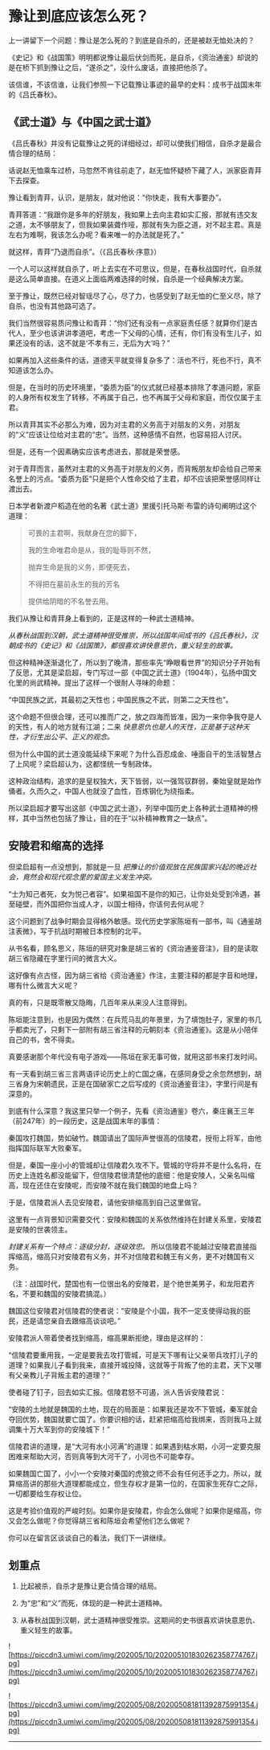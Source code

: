 # 豫让到底应该怎么死？

上一讲留下一个问题：豫让是怎么死的？到底是自杀的，还是被赵无恤处决的？

《史记》和《战国策》明明都说豫让最后伏剑而死，是自杀，《资治通鉴》却说的是在桥下抓到豫让之后，“遂杀之”，没什么废话，直接把他杀了。

该信谁，不该信谁，让我们参照一下记载豫让事迹的最早的史料：成书于战国末年的《吕氏春秋》。

## 《武士道》与《中国之武士道》

《吕氏春秋》并没有记载豫让之死的详细经过，却可以使我们相信，自杀才是最合情合理的结局：

话说赵无恤乘车过桥，马忽然不肯往前走了，赵无恤怀疑桥下藏了人，派家臣青荓下去探查。

豫让看到青荓，认识，是朋友，就对他说：“你快走，我有大事要办”。

青荓答道：“我跟你是多年的好朋友，我如果上去向主君如实汇报，那就有违交友之道，太不够朋友了，但我如果装聋作哑，那就有失为臣之道，对不起主君。真是左右为难啊，我该怎么办呢？看来唯一的办法就是死了。”

就这样，青荓“乃退而自杀”。（《吕氏春秋·序意》）

一个人可以这样就自杀了，听上去实在不可思议，但是，在春秋战国时代，自杀就是这么简单直接。在道义上面临两难选择的时候，自杀是一个经典解决方案。

至于豫让，既然已经对智瑶尽了心，尽了力，也感受到了赵无恤的仁至义尽，除了自杀，也没有其他路可选了。

我们当然很容易质问豫让和青荓：“你们还有没有一点家庭责任感？就算你们是古代人，至少也该讲讲孝道吧，考虑一下父母的心情，还有，你们有没有生儿子，如果还没有的话，这不就是‘不孝有三，无后为大’吗？”

如果再加入这些条件的话，道德天平就变得复杂多了：活也不行，死也不行，真不知道该怎么办。

但是，在当时的历史环境里，“委质为臣”的仪式就已经基本排除了孝道问题，家臣的人身所有权发生了转移，不再属于自己，也不再属于父母和家庭，而仅仅属于主君。

所以青荓其实不必那么为难，因为对主君的义务高于对朋友的义务，对朋友的“义”应该让位给对主君的“忠”。当然，这种感情不自然，也容易招人讨厌。

但是，还有一个因素确实应该考虑进去，那就是荣誉感。

对于青荓而言，虽然对主君的义务高于对朋友的义务，而背叛朋友却会给自己带来名誉上的污点。“委质为臣”只是把个人性命交给了主君，却不应该把荣誉感同样让渡出去。

日本学者新渡户稻造在他的名著《武士道》里援引托马斯·布雷的诗句阐明过这个道理：

> 可畏的主君啊，我献身在您的脚下，
> 
> 
> 
> 我的生命唯君命是从，我的耻辱则不然，
> 
> 
> 
> 抛弃生命是我的义务，即便死去，
> 
> 
> 
> 不得把在墓前永生的我的芳名
> 
> 
> 
> 提供给阴暗的不名誉去用。

我们从豫让和青荓身上看到的，正是这样的一种武士道精神。

 *从春秋战国到汉朝，武士道精神很受推崇，所以战国年间成书的《吕氏春秋》，汉朝成书的《史记》和《战国策》，都很喜欢讲快意恩仇，重义轻生的故事。*

但这种精神逐渐退化了，所以到了晚清，那些率先“睁眼看世界”的知识分子开始有了反思，尤其是梁启超，专门写过一部《中国之武士道》（1904年），弘扬中国文化里的尚武精神。提出了这样一个很耐人寻味的命题：

“中国民族之武，其最初之天性也；中国民族之不武，则第二之天性也”。

这个命题不但很合理，还可以推而广之，放之四海而皆准，因为一来你争我夺是人的天性，有人的地方就有江湖；二来 *快意恩仇也是人的天性，正是基于这种天性，才衍生出公平、正义的观念。*

但为什么中国的武士道没能延续下来呢？为什么百忍成金、唾面自干的生活智慧占了上风呢？梁启超认为，这都怪统一专制政体。

这种政治结构，追求的是皇权独大，天下皆弱，以一强驾驭群弱，秦始皇就是始作俑者。久而久之，中国人也就没了血性，百炼钢化为绕指柔。

所以梁启超才要写出这部《中国之武士道》，列举中国历史上各种武士道精神的榜样，其中当然也包括了豫让，目的在于“以补精神教育之一缺点”。

## 安陵君和缩高的选择

但梁启超有一点没想到，那就是一旦 *把豫让的价值观放在民族国家兴起的晚近社会，竟然会和现代观念里的爱国主义发生冲突。*

“士为知己者死，女为悦己者容”。如果祖国不是你的知己，让你处处受到冷遇，甚至碰壁，而外国把你当成人才，以国士相待，你该何去何从呢？

这个问题到了战争时期会显得格外敏感。现代历史学家陈垣有一部书，叫《通鉴胡注表微》，写于抗战时期被日本控制的北平。

从书名看，顾名思义，陈垣的研究对象是胡三省的《资治通鉴音注》，目的是读取胡三省隐藏在字里行间的微言大义。

这好像有点古怪，因为胡三省给《资治通鉴》作注，主要注释的都是字音和地理，哪有什么微言大义呢？

真的有，只是既零散又隐晦，几百年来从来没人注意得到。

陈垣能注意到，也是因为偶然：在兵荒马乱的年景里，为了填饱肚子，家里的书几乎都卖光了，只剩下一部附有胡三省注释的元朝刻本《资治通鉴》。这是从小陪伴自己的书，舍不得卖。

真要感谢那个年代没有电子游戏——陈垣在家无事可做，就用这部书来打发时间。

有一天看到胡三省三言两语评论历史上的亡国之痛，在感同身受之余忽然想到，胡三省身为宋朝遗民，正是在国破家亡之后写成的《资治通鉴音注》，字里行间是有深意的。

到底有什么深意？我这里只举一个例子，先看《资治通鉴》卷六，秦庄襄王三年（前247年）的一段历史，这是战国末年的事情：

秦国攻打魏国，势如破竹。魏国请出了国际声誉很高的信陵君，授衔上将军，由他指挥国际联军大败秦军。

但是，秦国一座小小的管城却让信陵君久攻不下。管城的守将并不是什么名将，在历史上连姓名都没能留下，但信陵君很清楚他的底细：他是安陵人，父亲名叫缩高，现在还住在安陵呢，而安陵不就在我们魏国的地盘上吗？

于是，信陵君派人去见安陵君，请他安排缩高到自己这里做官。

这里有一点背景知识需要交代：安陵和魏国的关系依然维持在封建关系里，安陵君是安陵的世袭领主。

 *封建关系有一个特点：逐级分封，逐级效忠。* 所以信陵君不能越过安陵君直接指挥缩高，缩高只对安陵君有义务，并不对信陵君和魏王有义务，更不对魏国有义务。

（注：战国时代，楚国也有一位很出名的安陵君，是个绝世美男子，和龙阳君齐名，不要和魏国的安陵君搞混。）

魏国这位安陵君对信陵君的使者说：“安陵是个小国，我不一定支使得动我的臣民，还是请您亲自去跟缩高谈谈吧。”

安陵君派人带着使者找到缩高，缩高果断拒绝，理由是这样的：

“信陵君要重用我，一定是要我去攻打管城，可是天下哪有让父亲带兵攻打儿子的道理？如果我儿子看到我来，直接开城投降，这就等于背叛了他的主君，天下又哪有父亲教儿子背叛主君的道理？”

使者碰了钉子，回去如实汇报。信陵君怒不可遏，派人告诉安陵君说：

“安陵的土地就是魏国的土地，现在的局面是：如果我还是攻不下管城，秦军就会夺回优势，魏国就要亡国了。你要识相的话，赶紧把缩高给我绑来，否则我马上就调集十万大军到你的安陵城下！”

信陵君讲的道理，是“大河有水小河满”的道理：如果遇到枯水期，小河一定要克服困难来帮助大河，否则真等到大河干了，小河也不可能幸存。

如果魏国亡国了，小小一个安陵对秦国的虎狼之师不会有任何还手之力。所以，就算缩高讲的那些大道理都能成立，但生存权才是第一位的，在国家生死存亡之际，一切都要给生存权让位。

这是考验价值观的严峻时刻。如果你是安陵君，你会怎么做呢？如果你是缩高，你又会怎么做呢？你觉得胡三省和陈垣会希望他们怎么做呢？

你可以在留言区谈谈自己的看法，我们下一讲继续。

## 划重点

1. 比起被杀，自杀才是豫让更合情合理的结局。

2. 为“忠”和“义”而死，体现的是一种武士道精神。

3. 从春秋战国到汉朝，武士道精神很受推崇。这期间的史书很喜欢讲快意恩仇、重义轻生的故事。

![https://piccdn3.umiwi.com/img/202005/10/202005101830262358774767.jpg](https://piccdn3.umiwi.com/img/202005/10/202005101830262358774767.jpg)

![https://piccdn3.umiwi.com/img/202005/08/202005081811392875991354.jpg](https://piccdn3.umiwi.com/img/202005/08/202005081811392875991354.jpg)

---
